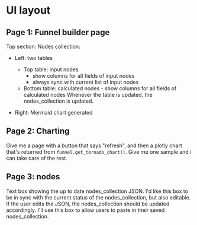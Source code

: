 # UI layout

## Page 1: Funnel builder page

Top section: Nodes collection:

- Left: two tables

  - Top table: Input nodes
    - show columns for all fields of input nodes
    - always sync with current list of input nodes
  - Bottom table: calculated nodes - show columns for all fields of calculated nodes
    Whenever the table is updated, the nodes_collection is updated.

- Right: Mermaid chart generated

## Page 2: Charting

Give me a page with a button that says "refresh", and then a plotly chart that's returned from `funnel.get_tornado_chart()`. Give me one sample and i can take care of the rest.

## Page 3: nodes

Text box showing the up to date nodes_collection JSON.
I'd like this box to be in sync with the current status of the nodes_collection, but also editable. If the user edits the JSON, the nodes_collection should be updated accordingly. I'll use this box to allow users to paste in their saved nodes_collection.
